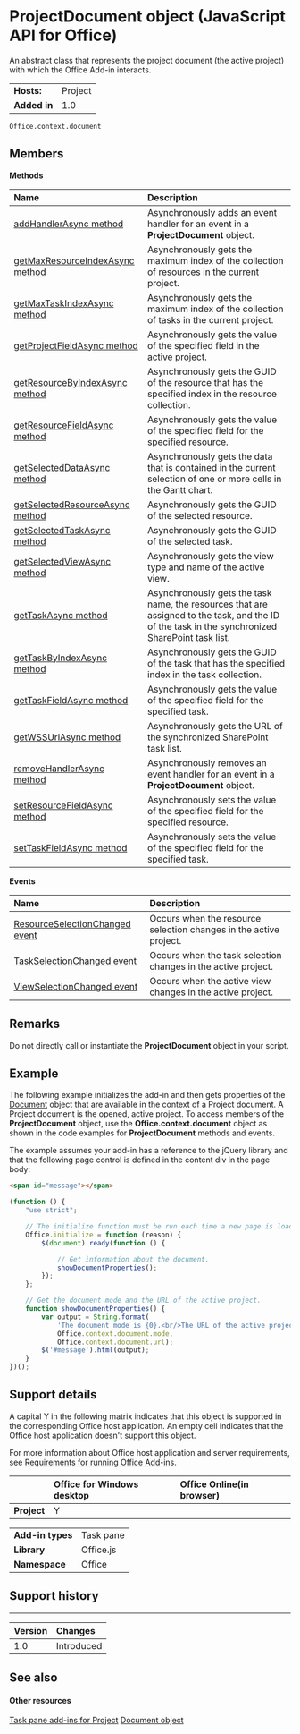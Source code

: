 
# ProjectDocument object (JavaScript API for Office)
An abstract class that represents the project document (the active project) with which the Office Add-in interacts.

|||
|:-----|:-----|
|**Hosts:**|Project|
|**Added in**|1.0|

```
Office.context.document
```


## Members


**Methods**


|**Name**|**Description**|
|:-----|:-----|
|[addHandlerAsync method](../../reference/shared/projectdocument.addhandlerasync.md)|Asynchronously adds an event handler for an event in a  **ProjectDocument** object.|
|[getMaxResourceIndexAsync method](../../reference/shared/projectdocument.getmaxresourceindexasync.md)|Asynchronously gets the maximum index of the collection of resources in the current project.|
|[getMaxTaskIndexAsync method](../../reference/shared/projectdocument.getmaxtaskindexasync.md)|Asynchronously gets the maximum index of the collection of tasks in the current project.|
|[getProjectFieldAsync method](../../reference/shared/projectdocument.getprojectfieldasync.md)|Asynchronously gets the value of the specified field in the active project.|
|[getResourceByIndexAsync method](../../reference/shared/projectdocument.getresourcebyindexasync.md)|Asynchronously gets the GUID of the resource that has the specified index in the resource collection.|
|[getResourceFieldAsync method](../../reference/shared/projectdocument.getresourcefieldasync.md)|Asynchronously gets the value of the specified field for the specified resource.|
|[getSelectedDataAsync method](../../reference/shared/projectdocument.getselecteddataasync.md)|Asynchronously gets the data that is contained in the current selection of one or more cells in the Gantt chart.|
|[getSelectedResourceAsync method](../../reference/shared/projectdocument.getselectedresourceasync.md)|Asynchronously gets the GUID of the selected resource.|
|[getSelectedTaskAsync method](../../reference/shared/projectdocument.getselectedtaskasync.md)|Asynchronously gets the GUID of the selected task.|
|[getSelectedViewAsync method](../../reference/shared/projectdocument.getselectedviewasync.md)|Asynchronously gets the view type and name of the active view.|
|[getTaskAsync method](../../reference/shared/projectdocument.gettaskasync.md)|Asynchronously gets the task name, the resources that are assigned to the task, and the ID of the task in the synchronized SharePoint task list.|
|[getTaskByIndexAsync method](../../reference/shared/projectdocument.gettaskbyindexasync.md)|Asynchronously gets the GUID of the task that has the specified index in the task collection.|
|[getTaskFieldAsync method](../../reference/shared/projectdocument.gettaskfieldasync.md)|Asynchronously gets the value of the specified field for the specified task.|
|[getWSSUrlAsync method](../../reference/shared/projectdocument.getwssurlasync.md)|Asynchronously gets the URL of the synchronized SharePoint task list.|
|[removeHandlerAsync method](../../reference/shared/projectdocument.removehandlerasync.md)|Asynchronously removes an event handler for an event in a  **ProjectDocument** object.|
|[setResourceFieldAsync method](../../reference/shared/projectdocument.setresourcefieldasync.md)|Asynchronously sets the value of the specified field for the specified resource.|
|[setTaskFieldAsync method](../../reference/shared/projectdocument.settaskfieldasync.md)|Asynchronously sets the value of the specified field for the specified task.|

**Events**


|**Name**|**Description**|
|:-----|:-----|
|[ResourceSelectionChanged event](../../reference/shared/projectdocument.resourceselectionchanged.event.md)|Occurs when the resource selection changes in the active project.|
|[TaskSelectionChanged event](../../reference/shared/projectdocument.taskselectionchanged.event.md)|Occurs when the task selection changes in the active project.|
|[ViewSelectionChanged event](../../reference/shared/projectdocument.viewselectionchanged.event.md)|Occurs when the active view changes in the active project.|

## Remarks

Do not directly call or instantiate the  **ProjectDocument** object in your script.


## Example

The following example initializes the add-in and then gets properties of the [Document](../../reference/shared/document.md) object that are available in the context of a Project document. A Project document is the opened, active project. To access members of the **ProjectDocument** object, use the **Office.context.document** object as shown in the code examples for **ProjectDocument** methods and events.

The example assumes your add-in has a reference to the jQuery library and that the following page control is defined in the content div in the page body:




```HTML
<span id="message"></span>
```




```js
(function () {
    "use strict";

    // The initialize function must be run each time a new page is loaded.
    Office.initialize = function (reason) {
        $(document).ready(function () {

            // Get information about the document.
            showDocumentProperties();
        });
    };

    // Get the document mode and the URL of the active project.
    function showDocumentProperties() {
        var output = String.format(
            'The document mode is {0}.<br/>The URL of the active project is {1}.',
            Office.context.document.mode,
            Office.context.document.url);
        $('#message').html(output);
    }
})();
```


## Support details


A capital Y in the following matrix indicates that this object is supported in the corresponding Office host application. An empty cell indicates that the Office host application doesn't support this object.

For more information about Office host application and server requirements, see [Requirements for running Office Add-ins](http://msdn.microsoft.com/library/67340567-bb9a-498c-96d3-3f52f28c16bc%28Office.15%29.aspx).


||**Office for Windows desktop**|**Office Online(in browser)**|
|:-----|:-----|:-----|
|**Project**|Y||

|||
|:-----|:-----|
|**Add-in types**|Task pane|
|**Library**|Office.js|
|**Namespace**|Office|

## Support history



****


|**Version**|**Changes**|
|:-----|:-----|
|1.0|Introduced|

## See also



#### Other resources


[Task pane add-ins for Project](http://msdn.microsoft.com/library/74e80cc5-8095-4d42-886b-47a0820e9e09%28Office.15%29.aspx)
[Document object](../../reference/shared/document.md)
